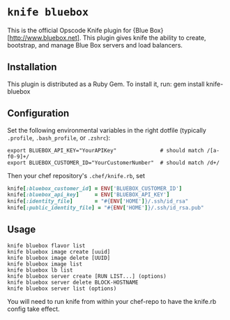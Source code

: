 # `knife bluebox`
This is the official Opscode Knife plugin for {Blue Box}[http://www.bluebox.net].
This plugin gives knife the ability to create, bootstrap, and manage Blue Box
servers and load balancers.

## Installation
This plugin is distributed as a Ruby Gem. To install it, run:
    gem install knife-bluebox

## Configuration
Set the following environmental variables in the right dotfile (typically `.profile`, `.bash_profile`, or `.zshrc`):

```
export BLUEBOX_API_KEY="YourAPIKey"              # should match /[a-f0-9]+/
export BLUEBOX_CUSTOMER_ID="YourCustomerNumber"  # should match /d+/
```

Then your chef repository's `.chef/knife.rb`, set

```ruby
knife[:bluebox_customer_id] = ENV['BLUEBOX_CUSTOMER_ID']
knife[:bluebox_api_key]     = ENV['BLUEBOX_API_KEY']
knife[:identity_file]       = "#{ENV['HOME']}/.ssh/id_rsa"
knife[:public_identity_file] = "#{ENV['HOME']}/.ssh/id_rsa.pub"
```

## Usage
```
knife bluebox flavor list
knife bluebox image create [uuid]
knife bluebox image delete [UUID]
knife bluebox image list
knife bluebox lb list
knife bluebox server create [RUN LIST...] (options)
knife bluebox server delete BLOCK-HOSTNAME
knife bluebox server list (options)
```

You will need to run knife from within your chef-repo to have the knife.rb config take effect.
